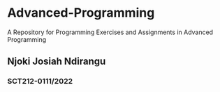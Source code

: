 # Advanced-Programming
A Repository for Programming Exercises and Assignments in Advanced Programming 
## Njoki Josiah Ndirangu
### SCT212-0111/2022

